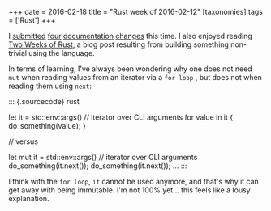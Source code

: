 +++
date = 2016-02-18
title = "Rust week of 2016-02-12"
[taxonomies]
tags = ['Rust']
+++

I [submitted] [four] [documentation] [changes] this time. I also
enjoyed reading [Two Weeks of Rust], a blog post resulting from building
something non-trivial using the language.

In terms of learning, I've always been wondering why one does not need
`mut` when reading values from an iterator via a `for loop` , but does
not when reading them using `next`:

::: {.sourcecode}
rust

let it = std::env::args() // iterator over CLI arguments for value in it
{ do_something(value); }

// versus

let mut it = std::env::args() // iterator over CLI arguments
do_something(it.next()); do_something(it.next()); ...
:::

I think with the `for loop`, `it` cannot be used anymore, and that's
why it can get away with being immutable. I'm not 100% yet... this
feels like a lousy explanation.

  [submitted]: https://github.com/rust-lang/rust/pull/31762
  [four]: https://github.com/rust-lang/rust/pull/31763
  [documentation]: https://github.com/rust-lang/rust/pull/31764
  [changes]: https://github.com/rust-lang/rust/pull/31765
  [Two Weeks of Rust]: http://www.matusiak.eu/numerodix/blog/2016/1/10/two-weeks-rust/
